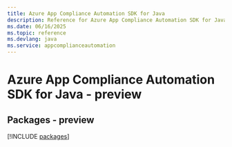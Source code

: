 ```yaml
---
title: Azure App Compliance Automation SDK for Java
description: Reference for Azure App Compliance Automation SDK for Java
ms.date: 06/16/2025
ms.topic: reference
ms.devlang: java
ms.service: appcomplianceautomation
---
```

# Azure App Compliance Automation SDK for Java - preview
## Packages - preview
[!INCLUDE [packages](app-compliance-automation-index.md)]